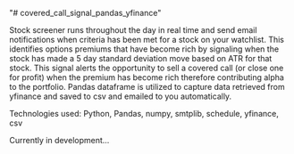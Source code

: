 "# covered_call_signal_pandas_yfinance" 

Stock screener runs throughout the day in real time and send email notifications when criteria has been met for a stock on your watchlist. This identifies options premiums that have become rich by signaling when the stock has made a 5 day standard deviation move based on ATR for that stock. This signal alerts the opportunity to sell a covered call (or close one for profit) when the premium has become rich therefore contributing alpha to the portfolio. Pandas dataframe is utilized to capture data retrieved from yfinance and saved to csv and emailed to you automatically.

Technologies used: Python, Pandas, numpy, smtplib, schedule, yfinance, csv

Currently in development...